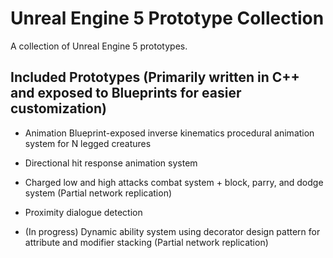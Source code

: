 # Unreal Engine 5 Prototype Collection
 
A collection of Unreal Engine 5 prototypes.

## Included Prototypes (Primarily written in C++ and exposed to Blueprints for easier customization)

- Animation Blueprint-exposed inverse kinematics procedural animation system for N legged creatures

- Directional hit response animation system

- Charged low and high attacks combat system + block, parry, and dodge system (Partial network replication)

- Proximity dialogue detection

- (In progress) Dynamic ability system using decorator design pattern for attribute and modifier stacking (Partial network replication)
